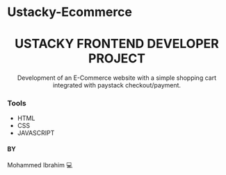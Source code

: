# Ustacky-Ecommerce

<h1 style="text-align: center">USTACKY FRONTEND DEVELOPER PROJECT</h1>


<p style="text-align: center">Development of an E-Commerce website with a simple shopping cart integrated with paystack checkout/payment.</p>

### Tools
* HTML
* CSS
* JAVASCRIPT


#### BY
Mohammed Ibrahim :computer:
